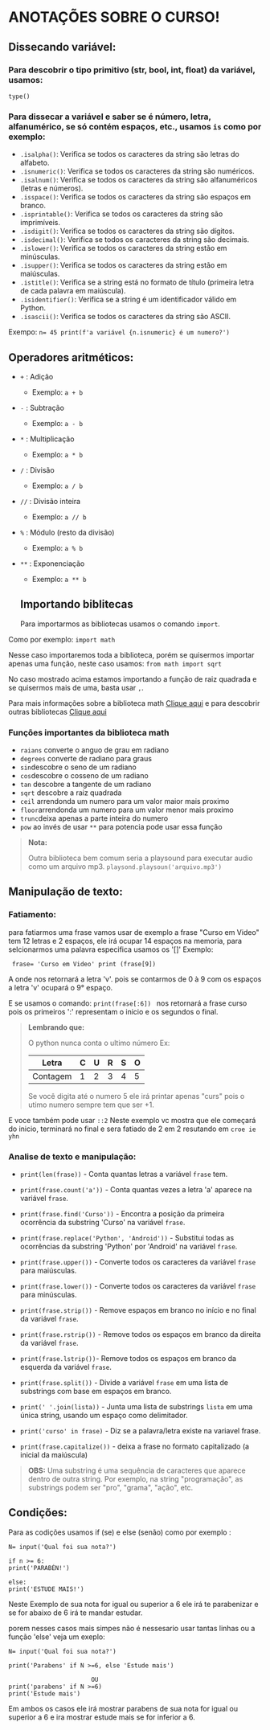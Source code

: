 # ANOTAÇÕES SOBRE O CURSO!

## Dissecando variável:

### Para descobrir o tipo primitivo (str, bool, int, float) da variável, usamos:
`type()`

### Para dissecar a variável e saber se é número, letra, alfanumérico, se só contém espaços, etc., usamos `is` como por exemplo:
- `.isalpha()`: Verifica se todos os caracteres da string são letras do alfabeto.
- `.isnumeric()`: Verifica se todos os caracteres da string são numéricos.
- `.isalnum()`: Verifica se todos os caracteres da string são alfanuméricos (letras e números).
- `.isspace()`: Verifica se todos os caracteres da string são espaços em branco.
- `.isprintable()`: Verifica se todos os caracteres da string são imprimíveis.
- `.isdigit()`: Verifica se todos os caracteres da string são dígitos.
- `.isdecimal()`: Verifica se todos os caracteres da string são decimais.
- `.islower()`: Verifica se todos os caracteres da string estão em minúsculas.
- `.isupper()`: Verifica se todos os caracteres da string estão em maiúsculas.
- `.istitle()`: Verifica se a string está no formato de título (primeira letra de cada palavra em maiúscula).
- `.isidentifier()`: Verifica se a string é um identificador válido em Python.
- `.isascii()`: Verifica se todos os caracteres da string são ASCII.

Exempo:
`n= 45
print(f'a variável {n.isnumeric} é um numero?')`

## Operadores aritméticos:

- `+` : Adição
  - Exemplo: `a + b`
- `-` : Subtração
  - Exemplo: `a - b`
- `*` : Multiplicação
  - Exemplo: `a * b`
- `/` : Divisão
  - Exemplo: `a / b`
- `//` : Divisão inteira
  - Exemplo: `a // b`
- `%` : Módulo (resto da divisão)
  - Exemplo: `a % b`
- `**` : Exponenciação
  - Exemplo: `a ** b`

  ## Importando biblitecas 
  Para importarmos as bibliotecas usamos o comando `import`.

Como por exemplo:
`import math`

Nesse caso importaremos toda a biblioteca, porém se quisermos importar apenas uma função, neste caso usamos:
`from math import sqrt`

No caso mostrado acima estamos importando a função de raiz quadrada e se quisermos mais de uma, basta usar `,`.

Para mais informações sobre a biblioteca math [Clique aqui](https://docs.python.org/3/library/math.html) e para descobrir outras bibliotecas [Clique aqui](https://docs.python.org/3/library/index.html)

  ### Funções importantes da biblioteca math
- `raians` converte o anguo de grau em radiano
- `degrees` converte de radiano para graus
- `sin`descobre o seno de um radiano
- `cos`descobre o cosseno de um radiano
- `tan` descobre a tangente de um radiano
- `sqrt` descobre a raiz quadrada
- `ceil` arrendonda um numero para um valor maior mais proximo
- `floor`arrendonda um numero para um valor menor mais proximo
- `trunc`deixa apenas a parte inteira do numero
- `pow` ao invés de usar `**` para potencia pode usar essa função

> **Nota:**
> 
>Outra biblioteca bem comum seria a playsound para executar audio como um arquivo mp3. `playsond.playsoun('arquivo.mp3')`

## Manipulação de texto:

### Fatiamento:

 para fatiarmos uma frase vamos usar de exemplo a frase "Curso em Video"  tem 12 letras e 2 espaços, ele irá ocupar 14 espaços na memoria, para selcionarmos uma palavra especifica usamos os '[]' Exemplo:

 ` frase= 'Curso em Video'
 print (frase[9])`
 
 A onde nos retornará a letra 'v'. pois se contarmos de 0 à 9 com os espaços a letra 'v' ocupará o 9° espaço. 
 
 E se usamos o comando:
 `print(frase[:6]) ` nos retornará a frase curso pois os primeiros ':' representam o inicio e os segundos o final.
 > **Lembrando que:**
 > 
 > O python nunca conta o ultimo número Ex:
 >
 >| Letra  | C | U | R | S | O |
> |--------|---|---|---|---|---|
> | Contagem | 1| 2 | 3 | 4 | 5 |
 >
 >Se você digita até o numero 5 ele irá printar apenas "curs" pois o utimo numero sempre tem que ser +1.
 
 E voce também pode usar `::2` Neste exemplo vc mostra que ele começará do inicio, terminará no final e sera fatiado de 2 em 2 resutando em `croe ie yhn`

 ### Analise de texto e manipulação:

- `print(len(frase))` - Conta quantas letras a variável `frase` tem.

- `print(frase.count('a'))` - Conta quantas vezes a letra 'a' aparece na variável `frase`.

- `print(frase.find('Curso'))` - Encontra a posição da primeira ocorrência da substring 'Curso' na variável `frase`.

- `print(frase.replace('Python', 'Android'))` - Substitui todas as ocorrências da substring 'Python' por 'Android' na variável `frase`.

- `print(frase.upper())` - Converte todos os caracteres da variável `frase` para maiúsculas.
- `print(frase.lower())` - Converte todos os caracteres da variável `frase` para minúsculas.
- `print(frase.strip())` - Remove espaços em branco no início e no final da variável `frase`.
- `print(frase.rstrip())` - Remove todos os espaços em branco da direita da variável `frase`.
- `print(frase.lstrip())`- Remove todos os espaços em branco da esquerda da variável `frase`.
- `print(frase.split())` - Divide a variável `frase` em uma lista de substrings com base em espaços em branco.
- `print(' '.join(lista))` - Junta uma lista de substrings `lista` em uma única string, usando um espaço como delimitador.
- `print('curso' in frase)` - Diz se a palavra/letra existe na variavel frase.
- `print(frase.capitalize())` -  deixa a frase no formato capitalizado (a inicial da maiúscula)

>**OBS:**
>Uma substring é uma sequência de caracteres que aparece dentro de outra string. Por exemplo, na string "programação", as substrings podem ser "pro", "grama", "ação", etc.

## Condições:

Para as codições usamos if (se) e else (senão) como por exemplo :

```
N= input('Qual foi sua nota?')

if n >= 6:
print('PARABÉN!')

else:
print('ESTUDE MAIS!') 

```
Neste Exemplo de sua nota for igual ou superior a 6 ele irá te parabenizar e se for abaixo de 6 irá te mandar estudar.

porem nesses casos mais simpes não é nessesario usar tantas linhas ou a função 'else' veja um exeplo:

```
N= input('Qual foi sua nota?')

print('Parabens' if N >=6, else 'Estude mais')
         
                       OU
print('parabens' if N >=6)      
print('Estude mais')          
```
Em ambos os casos ele irá mostrar  parabens de sua nota for igual ou superior a 6 e ira mostrar estude mais se for inferior a 6.


